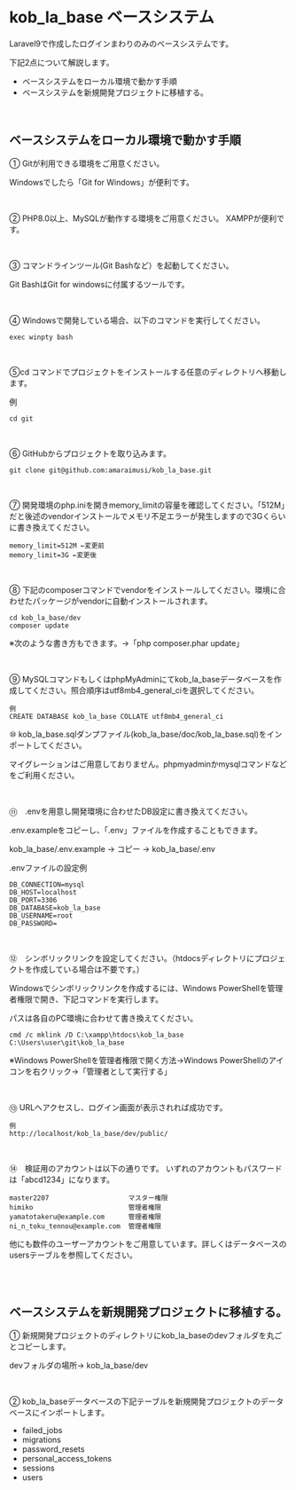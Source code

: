 # kob_la_base ベースシステム


Laravel9で作成したログインまわりのみのベースシステムです。

下記2点について解説します。
- ベースシステムをローカル環境で動かす手順
- ベースシステムを新規開発プロジェクトに移植する。

<br>

## ベースシステムをローカル環境で動かす手順


① Gitが利用できる環境をご用意ください。

 Windowsでしたら「Git for Windows」が便利です。
 
 <br>
 

② PHP8.0以上、MySQLが動作する環境をご用意ください。
 XAMPPが便利です。
 
 <br>

③ コマンドラインツール(Git Bashなど）を起動してください。

 Git BashはGit for windowsに付属するツールです。
 
 <br>


④ Windowsで開発している場合、以下のコマンドを実行してください。

```
exec winpty bash
```
<br>


⑤cd コマンドでプロジェクトをインストールする任意のディレクトリへ移動します。


例

```
cd git
```

<br>

⑥ GitHubからプロジェクトを取り込みます。

```
git clone git@github.com:amaraimusi/kob_la_base.git
```

<br>

⑦ 開発環境のphp.iniを開きmemory_limitの容量を確認してください。「512M」だと後述のvendorインストールでメモリ不足エラーが発生しますので3Gくらいに書き換えてください。

```
memory_limit=512M ←変更前
memory_limit=3G ←変更後
```

<br>


⑧ 下記のcomposerコマンドでvendorをインストールしてください。環境に合わせたパッケージがvendorに自動インストールされます。

```
cd kob_la_base/dev
composer update
```

※次のような書き方もできます。→「php composer.phar update」

<br>




⑨ MySQLコマンドもしくはphpMyAdminにてkob_la_baseデータベースを作成してください。照合順序はutf8mb4_general_ciを選択してください。



```
例
CREATE DATABASE kob_la_base COLLATE utf8mb4_general_ci
```

⑩ kob_la_base.sqlダンプファイル(kob_la_base/doc/kob_la_base.sql)をインポートしてください。

マイグレーションはご用意しておりません。phpmyadminかmysqlコマンドなどをご利用ください。

<br>


⑪　.envを用意し開発環境に合わせたDB設定に書き換えてください。

.env.exampleをコピーし、「.env」ファイルを作成することもできます。

kob_la_base/.env.example → コピー → kob_la_base/.env

.envファイルの設定例


```
DB_CONNECTION=mysql
DB_HOST=localhost
DB_PORT=3306
DB_DATABASE=kob_la_base
DB_USERNAME=root
DB_PASSWORD=
```

<br>


⑫　シンボリックリンクを設定してください。（htdocsディレクトリにプロジェクトを作成している場合は不要です。）


Windowsでシンボリックリンクを作成するには、Windows PowerShellを管理者権限で開き、下記コマンドを実行します。


パスは各自のPC環境に合わせて書き換えてください。

```
cmd /c mklink /D C:\xampp\htdocs\kob_la_base C:\Users\user\git\kob_la_base
```

※Windows PowerShellを管理者権限で開く方法→Windows PowerShellのアイコンを右クリック→「管理者として実行する」

<br>


⑬ URLへアクセスし、ログイン画面が表示されれば成功です。

```
例
http://localhost/kob_la_base/dev/public/
```

<br>

⑭　検証用のアカウントは以下の通りです。
いずれのアカウントもパスワードは「abcd1234」になります。

```
master2207                    マスター権限
himiko                        管理者権限
yamatotakeru@example.com      管理者権限
ni_n_toku_tennou@example.com  管理者権限
```

他にも数件のユーザーアカウントをご用意しています。詳しくはデータベースのusersテーブルを参照してください。

<br><br>


## ベースシステムを新規開発プロジェクトに移植する。


① 新規開発プロジェクトのディレクトリにkob_la_baseのdevフォルダを丸ごとコピーします。

devフォルダの場所→ kob_la_base/dev

<br>

② kob_la_baseデータベースの下記テーブルを新規開発プロジェクトのデータベースにインポートします。
- failed_jobs
- migrations
- password_resets
- personal_access_tokens
- sessions
- users

<br><br>







